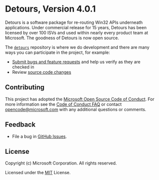 # Detours, Version 4.0.1

Detours is a software package for re-routing Win32 APIs underneath applications.
Under commercial release for 15 years, Detours has been licensed by over 100 ISVs
and used within nearly every product team at Microsoft.  The goodness of Detours
is now open source.

The [`detours`](https://github.com/microsoft/detours) repository is where we do
development and there are many ways you can participate in the project, for example:

* [Submit bugs and feature requests](https://github.com/microsoft/detours/issues) and help us verify as they are checked in
* Review [source code changes](https://github.com/microsoft/detours/pulls)

## Contributing

This project has adopted the [Microsoft Open Source Code of Conduct](https://opensource.microsoft.com/codeofconduct/). For more information see the [Code of Conduct FAQ](https://opensource.microsoft.com/codeofconduct/faq/) or contact [opencode@microsoft.com](mailto:opencode@microsoft.com) with any additional questions or comments.

## Feedback

* File a bug in [GitHub Issues](https://github.com/Microsoft/detours/issues).

## License

Copyright (c) Microsoft Corporation. All rights reserved.

Licensed under the [MIT](LICENSE.txt) License.
